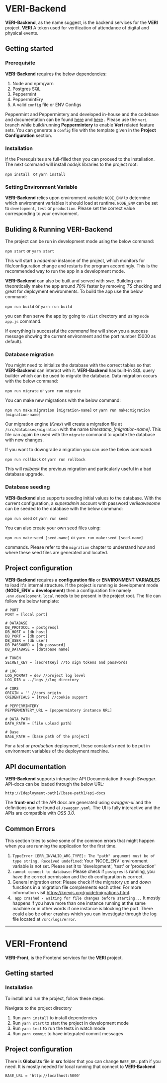 # VERI-Backend

**VERI-Backend**, as the name suggest, is the backend services for the **VERI** project. **VERI** A token used for verification of attendance of digital and physical events. 

## Getting started

### Prerequisite

**VERI-Backend** requires the below dependencies:

1. Node and npm/yarn
2. Postgres SQL
3. Peppermint
4. PeppermintEry
5. A valid `config` file or ENV Configs

Peppermint and Peppermintery and developed in-house and the codebase and documentation can be found [here](https://github.com/tzConnectBerlin/peppermint) and [here](https://github.com/tzConnectBerlin/peppermintEry) . Please use the `veri` branch while build/running **Peppermintery** to enable **Veri** related feature sets. You can generate a `config` file with the template given in the **Project Configuration** section. 

### Installation

If the  Prerequisites are full-filled then you can proceed to the installation. The next command will install *nodejs* libraries to the project root:

``npm install ``
or
``yarn install``

### Setting Environment Variable

**VERI-Backend** relies upon environment variable `NODE_ENV` to determine which environment variables it should load at runtime. `NODE_ENV`  can be set to `development`, `test` or `production`. Please set the correct value corresponding to your environment.  
  

## Buliding & Running VERI-Backend

The project can be run in development mode using the below command:

``npm start``
or
``yarn start``

This will start a *nodemon* instance of the project, which monitors for file/configuration change and restarts the program accordingly. This is the recommended way to run the app in a development mode.

**VERI-Backend** can also be built and served with *swc*. Building can theoretically make the app around *70%* faster by removing *TS* checking and great for deployment environments. To build the app use the below command:

``npm run build``
or
``yarn run build``

you can then serve the app by going to `/dist` directory and using `node app.js` command.
 
 If everything is successful the *command line* will show you a success message showing the current environment and the port number (5000 as default). 

### Database migration

You might need to initialize the database with the correct tables so that **VERI-Backend** can interact with it. **VERI-Backend** has built-in SQL query builder which can be used to migrate the database. Data migration occurs with the below command:

``npm run migrate``
or
``yarn run migrate``

You can make new migrations with the below command:

``npm run make:migration [migration-name]``
or
``yarn run make:migration [migration-name]``

Our migration engine (*Knex*) will create a migration file at `/src/databases/migration` with the name *timestamp_[migration-name]*. This file can again be used with the `migrate` command to update the database with new changes.

If you want to downgrade a migration you can use the below command:

``npm run rollback``
or
``yarn run rollback``

This will *rollback* the previous migration and particularly useful in a bad database upgrade. 

### Database seeding

**VERI-Backend** also supports seeding initial values to the database. With the current configuration, a *superadmin* account with password *veriisawesome* can be seeded to the database with the below command:

``npm run seed``
or
``yarn run seed``

You can also create your own seed files using:

``npm run make:seed [seed-name]``
or
``yarn run make:seed [seed-name]``

commands. Please refer to the `migration` chapter to understand how and where these seed files are generated and located. 



## Project configuration

**VERI-Backend** requires a **configuration file** or **ENVIRONMENT VARIABLES** to load it's internal structure. If the project is running is development mode (**NODE_ENV = development**) then a configuration file namely `.env.development.local` needs to be present in the project root. The file can follow the below template:

```
# PORT
PORT = [local port]

# DATABASE
DB_PROTOCOL = postgresql
DB_HOST = [db host]
DB_PORT = [db port]
DB_USER = [db user]
DB_PASSWORD = [db password]
DB_DATABASE = [database name]

# TOKEN
SECRET_KEY = [secretKey] //to sign tokens and passwords

# LOG
LOG_FORMAT = dev //project log level 
LOG_DIR = ../logs //log directory

# CORS
ORIGIN = '' //cors origin
CREDENTIALS = [true] //cookie support

# PEPPERMINTERY
PEPPERMINTERY_URL = [peppermintery instance URL]

# DATA PATH
DATA_PATH = [file upload path]

# Base
BASE_PATH = [base path of the project]

```

For a *test* or *production* deployment, these constants need to be put in environment variables of the deployment machine. 

## API documentation

**VERI-Backend** supports interactive API Documentation through *Swagger*. API-docs can be loaded through the below URL:

`http://[deployment-path]/[base-path]/api-docs`

The **front-end** of the API docs are generated using *swagger-ui*  and the definitions can be found at `/swagger.yaml`. The UI is fully interactive and the APIs are compatible with *OSS 3.0*.

## Common Errors

This section tries to solve some of the common errors that might happen when you are running the application for the first time. 

1. `TypeError [ERR_INVALID_ARG_TYPE]: The "path" argument must be of type string. Received undefined`:
	Your 'NODE_ENV' environment variable is not set. Please set it to 'development', 'test' or 'production'
2. `cannot connect to database`:
Please check if `postgres` is running, you have the correct permission and the db configuration is correct.
3. General migration error:
Please check if the migratory *up* and *down* functions in a migration file complements each other. For more information visit https://knexjs.org/guide/migrations.html.
4. ` app crashed - waiting for file changes before starting...`
It mostly happens if you have more than one instance running at the same machine or in other words if one instance is blocking the port. There could also be other crashes which you can investigate through the log file located at `/src/logs/error`. 


---


# VERI-Frontend

**VERI-Front**, is the Frontend services for the **VERI** project.

## Getting started


### Installation

To install and run the project, follow these steps:

Navigate to the project directory
1. Run `yarn install` to install dependencies
2. Run `yarn start` to start the project in development mode
3. Run `yarn test` to run the tests in watch mode
4. Run `yarn commit` to have integrated commit messages

## Project configuration

There is **Global.ts** file in **src** folder that you can change `BASE_URL` path if you need.
It is mostly needed for local running that connect to **VERI-Backend**

```
BASE_URL = 'http://localhost:5000'

